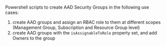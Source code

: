 Powershell scripts to create AAD Security Groups in the following use cases:

1. create AAD groups and assign an RBAC role to them at different scopes (Management Group, Subscription and Resource Group level)
2. create AAD groups with the `isAssignableToRole` property set, and add Owners to the group

